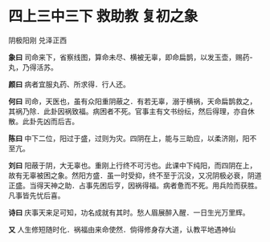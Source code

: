 # 四上三中三下 救助教 复初之象

阴极阳刚 兑泽正西

**象曰** 司命来下，省察线图，算命未尽、横被无辜，即命扁鹊，以发玉壶，赐药-丸，乃得活苏。

**颜曰** 病者宜服丸药、所求得．行人还。

**何曰** 司命，天医也，虽有众阳重阴蔽之．有若无辜，溺于横祸，天命扁鹊救之，其祸乃除．此卦因祸致福。病困者不死。官事主有文书纷纭，然后得理，亦自休散。此卦先凶而后吉。

**陈曰** 中下二位，阳过于盛，过则为灾。四阴在上，能与三助应，以柔济刚，阳不至亢。

**刘曰** 阳蔽于阴，大无辜也。重刚上行终不可污也。此课中下纯阳，而四阴在上，故有无辜被困之象。然阳方盛．虽一时受抑，终不至于沉没，又况阴极必衰，阴道正盛。当得天神之助．占事先困后亨，因祸得福。病者惫而不死。用兵险而获胜。凡事皆先忧后喜。

**诗曰** 庆事天来足可知，功名成就有其时。愁人眉展醉入醒．一日生光万里辉。

**又** 人生修短随时化．祸福由来命使然．倘得修身存大道，认教平地遇神仙
